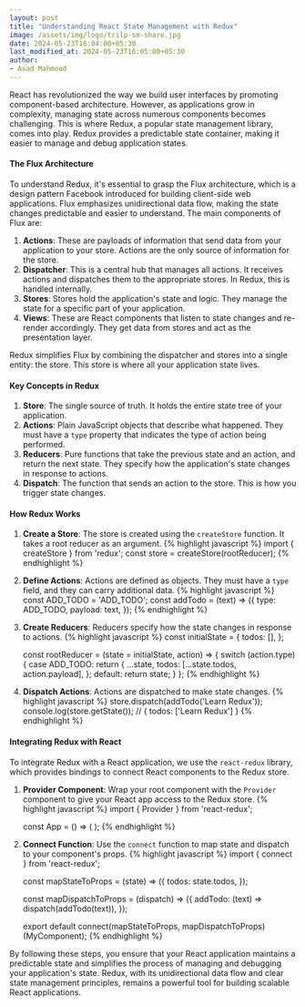```yaml
---
layout: post
title: "Understanding React State Management with Redux"
image: /assets/img/logo/trilp-sm-share.jpg
date: 2024-05-23T16:04:00+05:30
last_modified_at: 2024-05-23T16:05:00+05:30
author:
- Asad Mahmood
---
```


React has revolutionized the way we build user interfaces by promoting component-based architecture. However, as applications grow in complexity, managing state across numerous components becomes challenging. This is where Redux, a popular state management library, comes into play. Redux provides a predictable state container, making it easier to manage and debug application states.

#### The Flux Architecture

To understand Redux, it's essential to grasp the Flux architecture, which is a design pattern Facebook introduced for building client-side web applications. Flux emphasizes unidirectional data flow, making the state changes predictable and easier to understand. The main components of Flux are:

1. **Actions**: These are payloads of information that send data from your application to your store. Actions are the only source of information for the store.
2. **Dispatcher**: This is a central hub that manages all actions. It receives actions and dispatches them to the appropriate stores. In Redux, this is handled internally.
3. **Stores**: Stores hold the application's state and logic. They manage the state for a specific part of your application.
4. **Views**: These are React components that listen to state changes and re-render accordingly. They get data from stores and act as the presentation layer.

Redux simplifies Flux by combining the dispatcher and stores into a single entity: the store. This store is where all your application state lives.

#### Key Concepts in Redux

1. **Store**: The single source of truth. It holds the entire state tree of your application.
2. **Actions**: Plain JavaScript objects that describe what happened. They must have a `type` property that indicates the type of action being performed.
3. **Reducers**: Pure functions that take the previous state and an action, and return the next state. They specify how the application's state changes in response to actions.
4. **Dispatch**: The function that sends an action to the store. This is how you trigger state changes.

#### How Redux Works

1. **Create a Store**: The store is created using the `createStore` function. It takes a root reducer as an argument.
    {% highlight javascript %}
    import { createStore } from 'redux';
    const store = createStore(rootReducer);
    {% endhighlight %}

2. **Define Actions**: Actions are defined as objects. They must have a `type` field, and they can carry additional data.
    {% highlight javascript %}
    const ADD_TODO = 'ADD_TODO';
    const addTodo = (text) => ({
        type: ADD_TODO,
        payload: text,
    });
    {% endhighlight %}

3. **Create Reducers**: Reducers specify how the state changes in response to actions.
    {% highlight javascript %}
    const initialState = {
        todos: [],
    };
    
    const rootReducer = (state = initialState, action) => {
        switch (action.type) {
            case ADD_TODO:
                return {
                    ...state,
                    todos: [...state.todos, action.payload],
                };
            default:
                return state;
        }
    };
    {% endhighlight %}

4. **Dispatch Actions**: Actions are dispatched to make state changes.
    {% highlight javascript %}
    store.dispatch(addTodo('Learn Redux'));
    console.log(store.getState()); // { todos: ['Learn Redux'] }
    {% endhighlight %}

#### Integrating Redux with React

To integrate Redux with a React application, we use the `react-redux` library, which provides bindings to connect React components to the Redux store.

1. **Provider Component**: Wrap your root component with the `Provider` component to give your React app access to the Redux store.
    {% highlight javascript %}
    import { Provider } from 'react-redux';
    
    const App = () => (
        <Provider store={store}>
            <MyComponent />
        </Provider>
    );
    {% endhighlight %}

2. **Connect Function**: Use the `connect` function to map state and dispatch to your component's props.
    {% highlight javascript %}
    import { connect } from 'react-redux';
    
    const mapStateToProps = (state) => ({
        todos: state.todos,
    });
    
    const mapDispatchToProps = (dispatch) => ({
        addTodo: (text) => dispatch(addTodo(text)),
    });
    
    export default connect(mapStateToProps, mapDispatchToProps)(MyComponent);
    {% endhighlight %}

By following these steps, you ensure that your React application maintains a predictable state and simplifies the process of managing and debugging your application's state. Redux, with its unidirectional data flow and clear state management principles, remains a powerful tool for building scalable React applications.